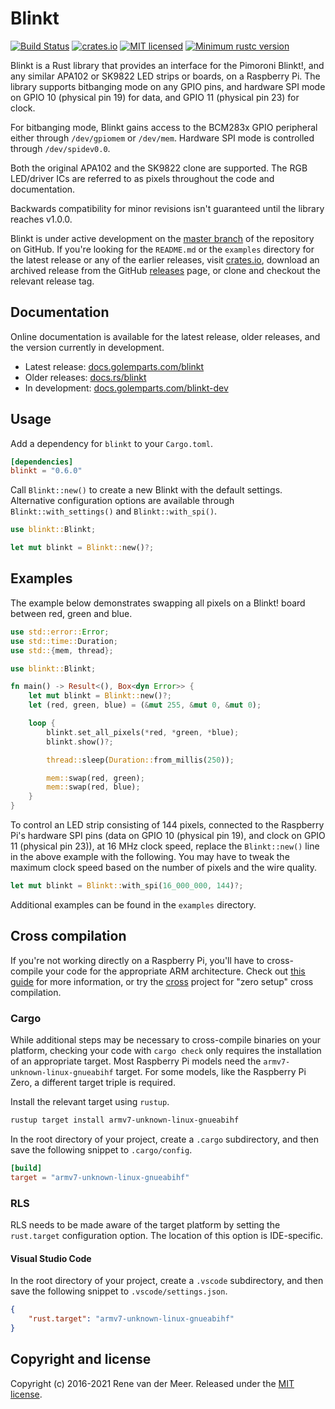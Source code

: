 # Blinkt

[![Build Status](https://travis-ci.com/golemparts/blinkt.svg?branch=master)](https://travis-ci.com/golemparts/blinkt)
[![crates.io](https://img.shields.io/crates/v/blinkt)](https://crates.io/crates/blinkt)
[![MIT licensed](https://img.shields.io/badge/license-MIT-blue.svg)](LICENSE)
[![Minimum rustc version](https://img.shields.io/badge/rustc-v1.45.0-lightgray.svg)](https://blog.rust-lang.org/2019/12/19/Rust-1.45.0.html)

Blinkt is a Rust library that provides an interface for the Pimoroni Blinkt!, and any similar APA102 or SK9822 LED strips or boards, on a Raspberry Pi. The library supports bitbanging mode on any GPIO pins, and hardware SPI mode on GPIO 10 (physical pin 19) for data, and GPIO 11 (physical pin 23) for clock.

For bitbanging mode, Blinkt gains access to the BCM283x GPIO peripheral either through `/dev/gpiomem` or `/dev/mem`. Hardware SPI mode is controlled through `/dev/spidev0.0`.

Both the original APA102 and the SK9822 clone are supported. The RGB LED/driver ICs are referred to as pixels throughout the code and documentation.

Backwards compatibility for minor revisions isn't guaranteed until the library reaches v1.0.0.

Blinkt is under active development on the [master branch](https://github.com/golemparts/blinkt/tree/master) of the repository on GitHub. If you're looking for the `README.md` or the `examples` directory for the latest release or any of the earlier releases, visit [crates.io](https://crates.io/crates/blinkt), download an archived release from the GitHub [releases](https://github.com/golemparts/blinkt/releases) page, or clone and checkout the relevant release tag.

## Documentation

Online documentation is available for the latest release, older releases, and the version currently in development.

* Latest release: [docs.golemparts.com/blinkt](https://docs.golemparts.com/blinkt)
* Older releases: [docs.rs/blinkt](https://docs.rs/blinkt)
* In development: [docs.golemparts.com/blinkt-dev](https://docs.golemparts.com/blinkt-dev)

## Usage

Add a dependency for `blinkt` to your `Cargo.toml`.

```toml
[dependencies]
blinkt = "0.6.0"
```

Call `Blinkt::new()` to create a new Blinkt with the default settings. Alternative configuration options are available through `Blinkt::with_settings()` and `Blinkt::with_spi()`.

```rust
use blinkt::Blinkt;

let mut blinkt = Blinkt::new()?;
```

## Examples

The example below demonstrates swapping all pixels on a Blinkt! board between red, green and blue.

```rust
use std::error::Error;
use std::time::Duration;
use std::{mem, thread};

use blinkt::Blinkt;

fn main() -> Result<(), Box<dyn Error>> {
    let mut blinkt = Blinkt::new()?;
    let (red, green, blue) = (&mut 255, &mut 0, &mut 0);

    loop {
        blinkt.set_all_pixels(*red, *green, *blue);
        blinkt.show()?;

        thread::sleep(Duration::from_millis(250));

        mem::swap(red, green);
        mem::swap(red, blue);
    }
}
```

To control an LED strip consisting of 144 pixels, connected to the Raspberry Pi's hardware SPI pins (data on GPIO 10 (physical pin 19), and clock on GPIO 11 (physical pin 23)), at 16 MHz clock speed, replace the `Blinkt::new()` line in the above example with the following. You may have to tweak the maximum clock speed based on the number of pixels and the wire quality.

```rust
let mut blinkt = Blinkt::with_spi(16_000_000, 144)?;
```

Additional examples can be found in the `examples` directory.

## Cross compilation

If you're not working directly on a Raspberry Pi, you'll have to cross-compile your code for the appropriate ARM architecture. Check out [this guide](https://github.com/japaric/rust-cross) for more information, or try the [cross](https://github.com/japaric/cross) project for "zero setup" cross compilation.

### Cargo

While additional steps may be necessary to cross-compile binaries on your platform, checking your code with `cargo check` only requires the installation of an appropriate target. Most Raspberry Pi models need the `armv7-unknown-linux-gnueabihf` target. For some models, like the Raspberry Pi Zero, a different target triple is required.

Install the relevant target using `rustup`.

```bash
rustup target install armv7-unknown-linux-gnueabihf
```

In the root directory of your project, create a `.cargo` subdirectory, and then save the following snippet to `.cargo/config`.

```toml
[build]
target = "armv7-unknown-linux-gnueabihf"
```

### RLS

RLS needs to be made aware of the target platform by setting the `rust.target` configuration option. The location of this option is IDE-specific.

#### Visual Studio Code

In the root directory of your project, create a `.vscode` subdirectory, and then save the following snippet to `.vscode/settings.json`.

```json
{
    "rust.target": "armv7-unknown-linux-gnueabihf"
}
```

## Copyright and license

Copyright (c) 2016-2021 Rene van der Meer. Released under the [MIT license](LICENSE).
